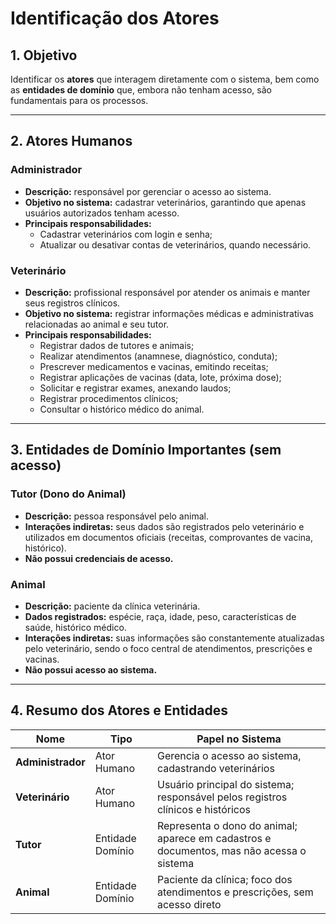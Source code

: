# Identificação dos Atores

## 1. Objetivo
Identificar os **atores** que interagem diretamente com o sistema, bem como as **entidades de domínio** que, embora não tenham acesso, são fundamentais para os processos.

---

## 2. Atores Humanos

### Administrador
- **Descrição:** responsável por gerenciar o acesso ao sistema.  
- **Objetivo no sistema:** cadastrar veterinários, garantindo que apenas usuários autorizados tenham acesso.  
- **Principais responsabilidades:**  
  - Cadastrar veterinários com login e senha;  
  - Atualizar ou desativar contas de veterinários, quando necessário.  

### Veterinário
- **Descrição:** profissional responsável por atender os animais e manter seus registros clínicos.  
- **Objetivo no sistema:** registrar informações médicas e administrativas relacionadas ao animal e seu tutor.  
- **Principais responsabilidades:**  
  - Registrar dados de tutores e animais;  
  - Realizar atendimentos (anamnese, diagnóstico, conduta);  
  - Prescrever medicamentos e vacinas, emitindo receitas;  
  - Registrar aplicações de vacinas (data, lote, próxima dose);  
  - Solicitar e registrar exames, anexando laudos;  
  - Registrar procedimentos clínicos;  
  - Consultar o histórico médico do animal.  

---

## 3. Entidades de Domínio Importantes (sem acesso)

### Tutor (Dono do Animal)
- **Descrição:** pessoa responsável pelo animal.  
- **Interações indiretas:** seus dados são registrados pelo veterinário e utilizados em documentos oficiais (receitas, comprovantes de vacina, histórico).  
- **Não possui credenciais de acesso.**

### Animal
- **Descrição:** paciente da clínica veterinária.  
- **Dados registrados:** espécie, raça, idade, peso, características de saúde, histórico médico.  
- **Interações indiretas:** suas informações são constantemente atualizadas pelo veterinário, sendo o foco central de atendimentos, prescrições e vacinas.  
- **Não possui acesso ao sistema.**

---

## 4. Resumo dos Atores e Entidades

| Nome             | Tipo              | Papel no Sistema |
|------------------|------------------|------------------|
| **Administrador**| Ator Humano      | Gerencia o acesso ao sistema, cadastrando veterinários |
| **Veterinário**  | Ator Humano      | Usuário principal do sistema; responsável pelos registros clínicos e históricos |
| **Tutor**        | Entidade Domínio | Representa o dono do animal; aparece em cadastros e documentos, mas não acessa o sistema |
| **Animal**       | Entidade Domínio | Paciente da clínica; foco dos atendimentos e prescrições, sem acesso direto |
